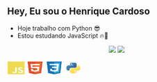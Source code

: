 ## Hey, Eu sou o Henrique Cardoso 
- Hoje trabalho com Python 😎
- Estou estudando JavaScript 🔥🙏

<div align="center">
  <img height="180em" src="https://github-readme-stats.vercel.app/api?username=rickf13&show_icons=true&theme=dark&include_all_comits=true&count_private=true"/>
  <img height="180em" src="https://github-readme-stats.vercel.app/api/top-langs/?username=RickF13&layout=compact&langs_count=7&theme=dracula"/>
<!--     <img height="180em" src="https://github-readme-stats.vercel.app/api/top-langs/?username=rickf13&layout=compact&langs_count=7&theme=dark"/> -->
</div>

<div style="display: inline_block"><br>
  <img align="center" height="30" width="40" src="https://raw.githubusercontent.com/devicons/devicon/master/icons/javascript/javascript-plain.svg">
  <img align="center" height="30" width="40" src="https://raw.githubusercontent.com/devicons/devicon/master/icons/html5/html5-original.svg">
  <img align="center" height="30" width="40" src="https://raw.githubusercontent.com/devicons/devicon/master/icons/css3/css3-original.svg">
  <img align="center" height="30" width="40" src="https://raw.githubusercontent.com/devicons/devicon/master/icons/python/python-original.svg">
  
</div>

##

<div> 
   <!---
  <a href="https://www.youtube.com/" target="_blank"><img src="https://img.shields.io/badge/YouTube-FF0000?style=for-the-badge&logo=youtube&logoColor=white" target="_blank">
  </a>
  
  <a href="#" target="_blank"><img src="https://img.shields.io/badge/-Instagram-%23E4405F?style=for-the-badge&logo=instagram&logoColor=white" target="_blank">
  </a>
 	<a href="#" target="_blank"><img src="https://img.shields.io/badge/Twitch-9146FF?style=for-the-badge&logo=twitch&logoColor=white" target="_blank">
  </a>
 <a href="#" target="_blank"><img src="https://img.shields.io/badge/Discord-7289DA?style=for-the-badge&logo=discord&logoColor=white" target="_blank">
 </a> 
  <a href = "mailto:#"><img src="https://img.shields.io/badge/-Gmail-%23333?style=for-the-badge&logo=gmail&logoColor=white" target="_blank">
  </a>

  <a href="https://www.linkedin.com/in/henrique-cardoso-286162222" target="_blank"><img src="https://img.shields.io/badge/-LinkedIn-%230077B5?style=for-the-badge&logo=linkedin&logoColor=white" target="_blank"></a> 
 --->
 <!---
  ![Snake animation](https://github.com/rafaballerini/rafaballerini/blob/output/github-contribution-grid-snake.svg)
 --->
</div>



<!---
RickF13/RickF13 is a ✨ special ✨ repository because its `README.md` (this file) appears on your GitHub profile.
You can click the Preview link to take a look at your changes.
--->
